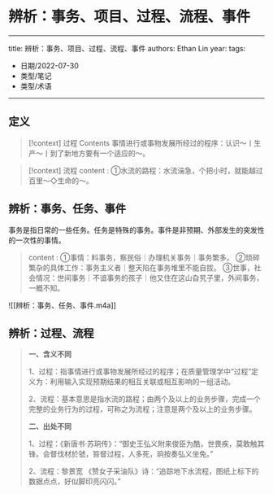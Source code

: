 # 辨析：事务、项目、过程、流程、事件


---
title: 辨析：事务、项目、过程、流程、事件
authors: Ethan Lin
year:
tags:
  - 日期/2022-07-30 
  - 类型/笔记 
  - 类型/术语 
---




## 定义

> [!context] 过程
> Contents
事情进行或事物发展所经过的程序：认识～丨生产～丨到了新地方要有一个适应的～。




> [!context] 流程
> content : ①水流的路程：水流湍急，个把小时，就能越过百里～◇生命的～。

## 辨析：事务、任务、事件

事务是指日常的一些任务。任务是特殊的事务。事件是非预期、外部发生的突发性的一次性的事情。

> content : ①事情：料事务，察民俗｜办理机关事务｜事务繁多。
> ②琐碎繁杂的具体工作：事务主义者｜整天陷在事务堆里不能自拔。
> ③世事，社会情况：世间事务｜不谙事务的孩子｜他又住在这山旮旯子里，外间事务，一概不知。

![[辨析：事务、任务、事件.m4a]]

## 辨析：过程、流程

> **一、含义不同**
> 
> 1、过程：指事情进行或事物发展所经过的程序；在质量管理学中“过程”定义为：利用输入实现预期结果的相互关联或相互影响的一组活动。
> 
> 2、流程：基本意思是指水流的路程；由两个及以上的业务步骤，完成一个完整的业务行为的过程，可称之为流程；注意是两个及以上的业务步骤。
> 
> **二、出处不同**
> 
> 1、过程：《新唐书·苏珦传》：“御史王弘义附来俊臣为酷，世畏疾，莫敢触其锋。会督伐材於虢，笞督过程，人多死，珦按奏弘义坐免。”
> 
> 2、流程：黎景宽 《赞女子采油队》诗：“追踪地下水流程，图纸上标下的数据点点，好似脚印亮闪闪。”